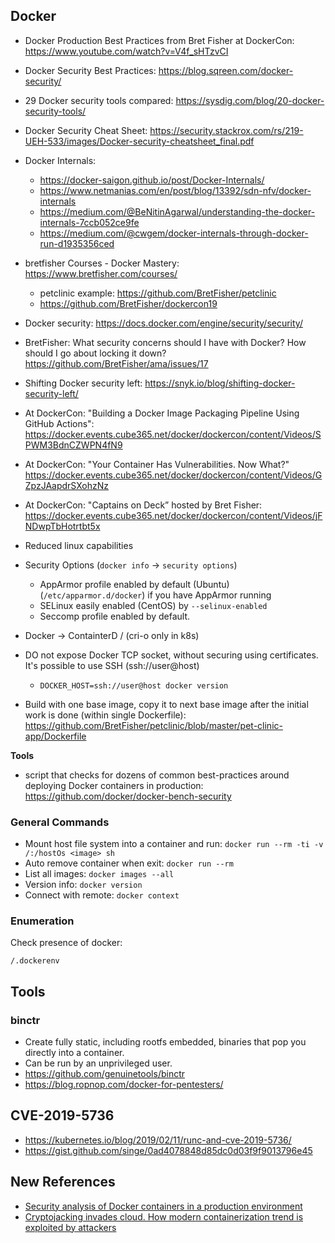 ## Docker

- Docker Production Best Practices from Bret Fisher at DockerCon: <https://www.youtube.com/watch?v=V4f_sHTzvCI>
- Docker Security Best Practices: <https://blog.sqreen.com/docker-security/>
- 29 Docker security tools compared: <https://sysdig.com/blog/20-docker-security-tools/>
- Docker Security Cheat Sheet: <https://security.stackrox.com/rs/219-UEH-533/images/Docker-security-cheatsheet_final.pdf>
- Docker Internals: 
  - <https://docker-saigon.github.io/post/Docker-Internals/>
  - <https://www.netmanias.com/en/post/blog/13392/sdn-nfv/docker-internals>
  - <https://medium.com/@BeNitinAgarwal/understanding-the-docker-internals-7ccb052ce9fe>
  - <https://medium.com/@cwgem/docker-internals-through-docker-run-d1935356ced>
- bretfisher Courses - Docker Mastery: <https://www.bretfisher.com/courses/>
  - petclinic example: https://github.com/BretFisher/petclinic
  - https://github.com/BretFisher/dockercon19
- Docker security: <https://docs.docker.com/engine/security/security/>
- BretFisher: What security concerns should I have with Docker? How should I go about locking it down? <https://github.com/BretFisher/ama/issues/17>
- Shifting Docker security left: <https://snyk.io/blog/shifting-docker-security-left/>
- At DockerCon: "Building a Docker Image Packaging Pipeline Using GitHub Actions": https://docker.events.cube365.net/docker/dockercon/content/Videos/SPWM3BdnCZWPN4fN9
- At DockerCon: "Your Container Has Vulnerabilities. Now What?" https://docker.events.cube365.net/docker/dockercon/content/Videos/GZpzJAapdrSXohzNz
- At DockerCon: "Captains on Deck” hosted by Bret Fisher: https://docker.events.cube365.net/docker/dockercon/content/Videos/jFNDwpTbHotrtbt5x

- Reduced linux capabilities 
- Security Options (`docker info` -> `security options`)
  - AppArmor profile enabled by default (Ubuntu) (`/etc/apparmor.d/docker`) if you have AppArmor running
  - SELinux easily enabled (CentOS) by `--selinux-enabled`
  - Seccomp profile enabled by default.
- Docker -> ContainterD / (cri-o only in k8s) 
- DO not expose Docker TCP socket, without securing using certificates. It's possible to use SSH (ssh://user@host)
  - `DOCKER_HOST=ssh://user@host docker version`
- Build with one base image, copy it to next base image after the initial work is done (within single Dockerfile): <https://github.com/BretFisher/petclinic/blob/master/pet-clinic-app/Dockerfile>

**Tools**

- script that checks for dozens of common best-practices around deploying Docker containers in production: <https://github.com/docker/docker-bench-security>

### General Commands 

- Mount host file system into a container and run: `docker run --rm -ti -v /:/hostOs <image> sh`
- Auto remove container when exit: `docker run --rm`
- List all images: `docker images --all`
- Version info: `docker version`
- Connect with remote: `docker context`

### Enumeration 

Check presence of docker:
```
/.dockerenv
```

## Tools 

### binctr

- Create fully static, including rootfs embedded, binaries that pop you directly into a container.
- Can be run by an unprivileged user.
- <https://github.com/genuinetools/binctr>
- <https://blog.ropnop.com/docker-for-pentesters/>

## CVE-2019-5736

- <https://kubernetes.io/blog/2019/02/11/runc-and-cve-2019-5736/>
- <https://gist.github.com/singe/0ad4078848d85dc0d03f9f9013796e45>

## New References

- [Security analysis of Docker containers in a production environment](https://brage.bibsys.no/xmlui/bitstream/handle/11250/2451326/17303_FULLTEXT.pdf)
- [Cryptojacking invades cloud. How modern containerization trend is exploited by attackers](https://kromtech.com/blog/security-center/cryptojacking-invades-cloud-how-modern-containerization-trend-is-exploited-by-attackers)

